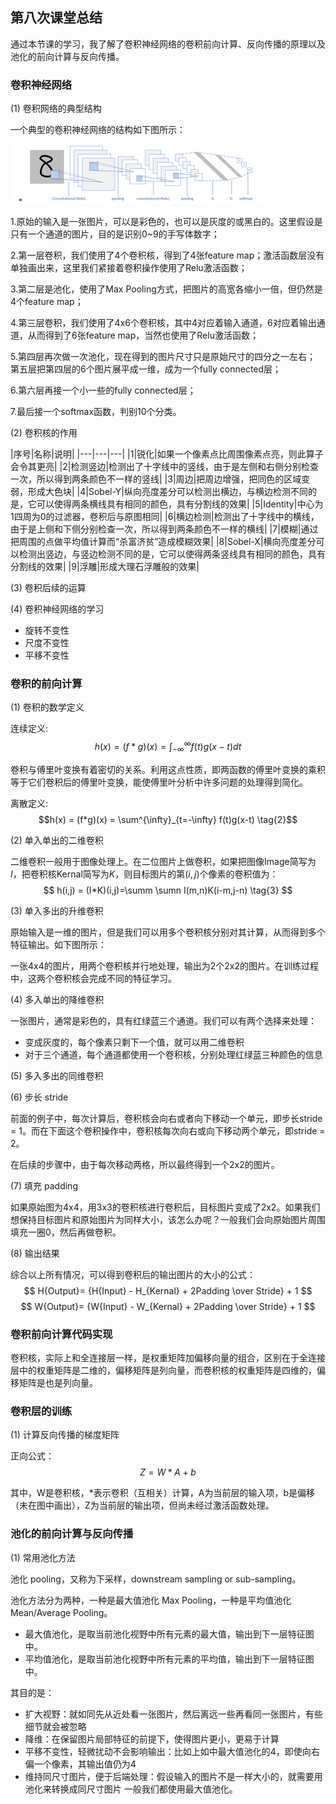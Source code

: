 ## 第八次课堂总结
  通过本节课的学习，我了解了卷积神经网络的卷积前向计算、反向传播的原理以及池化的前向计算与反向传播。
###  卷积神经网络
(1) 卷积网络的典型结构

一个典型的卷积神经网络的结构如下图所示：

![](1.jpg)

1.原始的输入是一张图片，可以是彩色的，也可以是灰度的或黑白的。这里假设是只有一个通道的图片，目的是识别0~9的手写体数字；

2.第一层卷积，我们使用了4个卷积核，得到了4张feature map；激活函数层没有单独画出来，这里我们紧接着卷积操作使用了Relu激活函数；

3.第二层是池化，使用了Max Pooling方式，把图片的高宽各缩小一倍，但仍然是4个feature map；

4.第三层卷积，我们使用了4x6个卷积核，其中4对应着输入通道，6对应着输出通道，从而得到了6张feature map，当然也使用了Relu激活函数；

5.第四层再次做一次池化，现在得到的图片尺寸只是原始尺寸的四分之一左右；
第五层把第四层的6个图片展平成一维，成为一个fully connected层；

6.第六层再接一个小一些的fully connected层；

7.最后接一个softmax函数，判别10个分类。

(2) 卷积核的作用

|序号|名称|说明| |---|---|---| |1|锐化|如果一个像素点比周围像素点亮，则此算子会令其更亮| |2|检测竖边|检测出了十字线中的竖线，由于是左侧和右侧分别检查一次，所以得到两条颜色不一样的竖线| |3|周边|把周边增强，把同色的区域变弱，形成大色块| |4|Sobel-Y|纵向亮度差分可以检测出横边，与横边检测不同的是，它可以使得两条横线具有相同的颜色，具有分割线的效果| |5|Identity|中心为1四周为0的过滤器，卷积后与原图相同| |6|横边检测|检测出了十字线中的横线，由于是上侧和下侧分别检查一次，所以得到两条颜色不一样的横线| |7|模糊|通过把周围的点做平均值计算而“杀富济贫”造成模糊效果| |8|Sobel-X|横向亮度差分可以检测出竖边，与竖边检测不同的是，它可以使得两条竖线具有相同的颜色，具有分割线的效果| |9|浮雕|形成大理石浮雕般的效果|

(3) 卷积后续的运算

(4) 卷积神经网络的学习
+ 旋转不变性
+ 尺度不变性
+ 平移不变性
### 卷积的前向计算
(1) 卷积的数学定义

连续定义:
$$h(x)=(f*g)(x) = \int_{-\infty}^{\infty} f(t)g(x-t)dt \tag{1}$$

卷积与傅里叶变换有着密切的关系。利用这点性质，即两函数的傅里叶变换的乘积等于它们卷积后的傅里叶变换，能使傅里叶分析中许多问题的处理得到简化。

离散定义:
$$h(x) = (f*g)(x) = \sum^{\infty}_{t=-\infty} f(t)g(x-t) \tag{2}$$

(2) 单入单出的二维卷积

二维卷积一般用于图像处理上。在二位图片上做卷积，如果把图像Image简写为$I$，把卷积核Kernal简写为$K$，则目标图片的第$(i,j)$个像素的卷积值为：
$$ h(i,j) = (I*K)(i,j)=\summ \sumn I(m,n)K(i-m,j-n) \tag{3} $$

(3) 单入多出的升维卷积

原始输入是一维的图片，但是我们可以用多个卷积核分别对其计算，从而得到多个特征输出。如下图所示：

一张4x4的图片，用两个卷积核并行地处理，输出为2个2x2的图片。在训练过程中，这两个卷积核会完成不同的特征学习。

(4) 多入单出的降维卷积

一张图片，通常是彩色的，具有红绿蓝三个通道。我们可以有两个选择来处理：

+ 变成灰度的，每个像素只剩下一个值，就可以用二维卷积
+ 对于三个通道，每个通道都使用一个卷积核，分别处理红绿蓝三种颜色的信息

(5) 多入多出的同维卷积

(6) 步长 stride

前面的例子中，每次计算后，卷积核会向右或者向下移动一个单元，即步长stride = 1。而在下面这个卷积操作中，卷积核每次向右或向下移动两个单元，即stride = 2。

在后续的步骤中，由于每次移动两格，所以最终得到一个2x2的图片。

(7) 填充 padding

如果原始图为4x4，用3x3的卷积核进行卷积后，目标图片变成了2x2。如果我们想保持目标图片和原始图片为同样大小，该怎么办呢？一般我们会向原始图片周围填充一圈0，然后再做卷积。

(8) 输出结果

综合以上所有情况，可以得到卷积后的输出图片的大小的公式：
$$ H{Output}= {H{Input} - H_{Kernal} + 2Padding \over Stride} + 1 $$
$$ W{Output}= {W{Input} - W_{Kernal} + 2Padding \over Stride} + 1 $$

### 卷积前向计算代码实现


卷积核，实际上和全连接层一样，是权重矩阵加偏移向量的组合，区别在于全连接层中的权重矩阵是二维的，偏移矩阵是列向量，而卷积核的权重矩阵是四维的，偏移矩阵是也是列向量。

### 卷积层的训练
(1) 计算反向传播的梯度矩阵

正向公式：
$$Z = W*A+b \tag{0}$$

其中，W是卷积核，*表示卷积（互相关）计算，A为当前层的输入项，b是偏移（未在图中画出），Z为当前层的输出项，但尚未经过激活函数处理。

### 池化的前向计算与反向传播
(1) 常用池化方法

池化 pooling，又称为下采样，downstream sampling or sub-sampling。

池化方法分为两种，一种是最大值池化 Max Pooling，一种是平均值池化 Mean/Average Pooling。

+ 最大值池化，是取当前池化视野中所有元素的最大值，输出到下一层特征图中。
+ 平均值池化，是取当前池化视野中所有元素的平均值，输出到下一层特征图中。

其目的是：
+ 扩大视野：就如同先从近处看一张图片，然后离远一些再看同一张图片，有些细节就会被忽略
+ 降维：在保留图片局部特征的前提下，使得图片更小，更易于计算
+ 平移不变性，轻微扰动不会影响输出：比如上如中最大值池化的4，即使向右偏一个像素，其输出值仍为4
+ 维持同尺寸图片，便于后端处理：假设输入的图片不是一样大小的，就需要用池化来转换成同尺寸图片
一般我们都使用最大值池化。